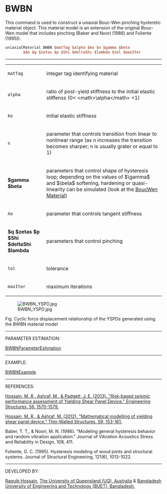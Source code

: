  # BWBN

<p>This command is used to construct a uniaxial Bouc-Wen pinching
hysteretic material object. This material model is an extension of the
original Bouc-Wen model that includes pinching (Baber and Noori (1986)
and Foliente (1995)).</p>

```tcl
uniaxialMaterial BWBN $matTag $alpha $ko $n $gamma $beta
        $Ao $q $zetas $p $Shi $deltaShi $lambda $tol $maxIter
```
<hr />
<table>
<tbody>
<tr class="odd">
<td><code class="parameter-table-variable">matTag</code></td>
<td><p>integer tag identifying material</p></td>
</tr>
<tr class="even">
<td><code class="parameter-table-variable">alpha</code></td>
<td><p>ratio of post-yield stiffness to the initial elastic stiffenss
(0&lt; &lt;math&gt;\alpha&lt;/math&gt; &lt;1)</p></td>
</tr>
<tr class="odd">
<td><code class="parameter-table-variable">ko</code></td>
<td><p>initial elastic stiffness</p></td>
</tr>
<tr class="even">
<td><code class="parameter-table-variable">n</code></td>
<td><p>parameter that controls transition from linear to nonlinear range
(as n increases the transition becomes sharper; n is usually grater or
equal to 1)</p></td>
</tr>
<tr class="odd">
<td><p><strong>$gamma $beta</strong></p></td>
<td><p>parameters that control shape of hysteresis loop; depending on
the values of $\gamma$ and
$\beta$ softening, hardening or quasi-linearity
can be simulated (look at the <a
href="http://opensees.berkeley.edu/wiki/index.php/BoucWen_Material">BoucWen
Material</a>)</p></td>
</tr>
<tr class="even">
<td><code class="parameter-table-variable">Ao</code></td>
<td><p>parameter that controls tangent stiffness</p></td>
</tr>
<tr class="odd">
<td><p><strong>$q $zetas $p $Shi $deltaShi $lambda</strong></p></td>
<td><p>parameters that control pinching</p></td>
</tr>
<tr class="even">
<td><code class="parameter-table-variable">tol</code></td>
<td><p>tolerance</p></td>
</tr>
<tr class="odd">
<td><code class="parameter-table-variable">maxIter</code></td>
<td><p>maximum iterations</p></td>
</tr>
</tbody>
</table>
<figure>
<img src="BWBN_YSPD.jpg‎" title="BWBN_YSPD.jpg‎" alt="BWBN_YSPD.jpg‎" />
<figcaption aria-hidden="true">BWBN_YSPD.jpg‎</figcaption>
</figure>
<p>Fig. Cyclic force displacement relationship of the YSPDs generated
using the BWBN material model</p>
<hr />
<p>PARAMETER ESTIMATION:</p>
<p><a href="BWBNParameterEstimation"
title="wikilink">BWBNParameterEstimation</a></p>
<hr />
<p>EXAMPLE:</p>
<p><a href="BWBNExample" title="wikilink">BWBNExample</a></p>
<hr />
<p>REFERENCES:</p>
<p><a
href="http://www.sciencedirect.com/science/article/pii/S0141029613003568">Hossain,
M. R., Ashraf, M., &amp; Padgett, J. E. (2013). "Risk-based seismic
performance assessment of Yielding Shear Panel Device." Engineering
Structures, 56, 1570-1579.</a></p>
<p><a
href="http://www.sciencedirect.com/science/article/pii/S0263823112001206">Hossain,
M. R., &amp; Ashraf, M. (2012). "Mathematical modelling of yielding
shear panel device." Thin-Walled Structures, 59, 153-161.</a></p>
<p>Baber, T. T., &amp; Noori, M. N. (1986). "Modeling general hysteresis
behavior and random vibration application." Journal of Vibration
Acoustics Stress and Reliability in Design, 108, 411.</p>
<p>Foliente, G. C. (1995). Hysteresis modeling of wood joints and
structural systems. Journal of Structural Engineering, 121(6),
1013-1022.</p>
<hr />
<p>DEVELOPED BY:</p>
<p><a
href="http://scholar.google.com.au/citations?user=I_li3qkAAAAJ&amp;hl=en&amp;oi=ao">Raquib
Hossain</a>, <a href="http://www.uq.edu.au/">The University of
Queensland (UQ), Australia</a> &amp; <a
href="http://www.buet.ac.bd/">Bangladesh University of Engineering and
Technology (BUET), Bangladesh.</a></p>
